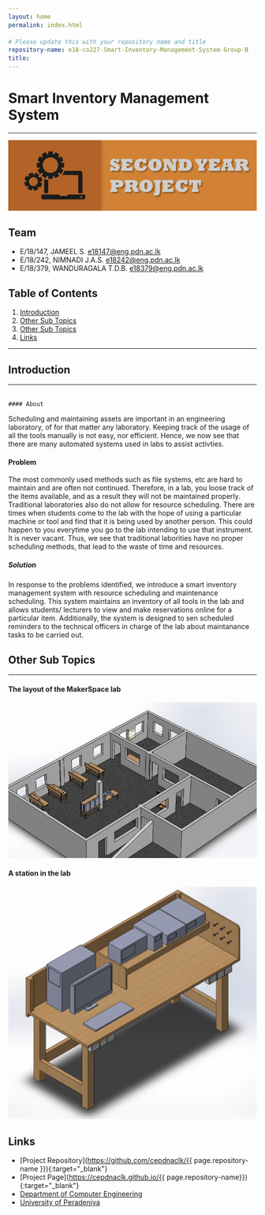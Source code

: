 ```yaml
---
layout: home
permalink: index.html

# Please update this with your repository name and title
repository-name: e18-co227-Smart-Inventory-Management-System-Group-B
title:
---
```


[comment]: # "This is the standard layout for the project, but you can clean this and use your own template"

# Smart Inventory Management System

---

![Sample Image](./images/cover_page.jpg)


## Team
-  E/18/147, JAMEEL S.  [e18147@eng.pdn.ac.lk](mailto:name@email.com)
-  E/18/242, NIMNADI J.A.S.  [e18242@eng.pdn.ac.lk](mailto:name@email.com)
-  E/18/379, WANDURAGALA T.D.B.  [e18379@eng.pdn.ac.lk](mailto:name@email.com)

## Table of Contents
1. [Introduction](#introduction)
2. [Other Sub Topics](#other-sub-topics)
3. [Other Sub Topics](#other-sub-topics)
4. [Links](#links)

---

## Introduction

---
                                                                              #### About

Scheduling and maintaining assets are important in an engineering laboratory, of for that matter any laboratory. Keeping track of the usage of all the tools manually is not easy, nor efficient. Hence, we now see that there are many automated systems used in labs to assist activties. 

#### Problem

The most commonly used methods such as file systems, etc are hard to maintain and are often not continued. Therefore, in a lab, you loose track of the items available, and as a result they will not be maintained properly. 
Traditional laboratories also do not allow for resource scheduling. There are times when students come to the lab with the hope of using a particular machine or tool and find that it is being used by another person. This could happen to you everytime you go to the lab intending to use that instrument. It is never vacant.
Thus, we see that traditional laborities have no proper scheduling methods, that lead to the waste of time and resources.

##### Solution

In response to the problems identified, we introduce a smart inventory management system with resource scheduling and maintenance scheduling. This system maintains an inventory of all tools in the lab and allows students/ lecturers to view and make reservations online for a particular item.
Additionally, the system is designed to sen scheduled reminders to the technical officers in charge of the lab about maintanance tasks to be carried out. 


## Other Sub Topics

---

#### The layout of the MakerSpace lab

![Sample Image](./images/lab_view.jpg)


#### A station in the lab

![Sample Image](./images/station.jpg)


## Links

- [Project Repository](https://github.com/cepdnaclk/{{ page.repository-name }}){:target="_blank"}
- [Project Page](https://cepdnaclk.github.io/{{ page.repository-name}}){:target="_blank"}
- [Department of Computer Engineering](http://www.ce.pdn.ac.lk/)
- [University of Peradeniya](https://eng.pdn.ac.lk/)


[//]: # (Please refer this to learn more about Markdown syntax)
[//]: # (https://github.com/adam-p/markdown-here/wiki/Markdown-Cheatsheet)
